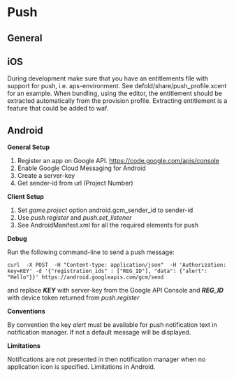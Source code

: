 Push
====


General
-------


iOS
---

During development make sure that you have an entitlements file with support for push, i.e. aps-environment.
See defold/share/push_profile.xcent for an example. When bundling, using the editor, the entitlement should be
extracted automatically from the provision profile. Extracting entitlement is a feature that could be added to waf.

Android
-------

**General Setup**

1. Register an app on Google API. https://code.google.com/apis/console
2. Enable Google Cloud Messaging for Android
3. Create a server-key
4. Get sender-id from url (Project Number)

**Client Setup**

1. Set *game.project* option android.gcm_sender_id to sender-id
2. Use *push.register* and *push.set_listener*
3. See AndroidManifest.xml for all the required elements for push

**Debug**

Run the following command-line to send a push message:

	curl  -X POST  -H "Content-type: application/json"  -H 'Authorization: key=KEY' -d '{"registration_ids" : ["REG_ID"], "data": {"alert": "Hello"}}' https://android.googleapis.com/gcm/send

and replace ***KEY*** with server-key from the Google API Console and ***REG_ID*** with device token returned from *push.register*

**Conventions**

By convention the key *alert* must be available for push notification text in notification manager. If not a default message will be displayed.

**Limitations**

Notifications are not presented in then notification manager when no application icon is specified. Limitations in Android.

